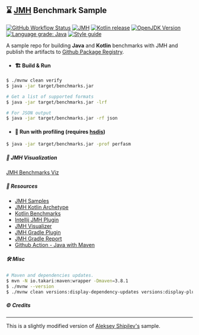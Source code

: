 ## :hourglass: [JMH][jmh_url] Benchmark Sample

[![GitHub Workflow Status][shieldio_img]][gha_url]
[![JMH][jmh_img]][jmh_url]
[![Kotlin release][kt_img]][kt_url]
[![OpenJDK Version][java_img]][java_url]
[![Language grade: Java][lgtm_img]][lgtm_url]
[![Style guide][sty_img]][sty_url]

A sample repo for building **Java** and **Kotlin** benchmarks with JMH and publish the artifacts
to [Github Package Registry][github-packages].

- #### :building_construction: Build & Run

```bash
$ ./mvnw clean verify 
$ java -jar target/benchmarks.jar

# Get a list of supported formats
$ java -jar target/benchmarks.jar -lrf

# For JSON output
$ java -jar target/benchmarks.jar -rf json
```


- #### :running: Run with profiling (requires [hsdis][hsdis])

```bash
$ java -jar target/benchmarks.jar -prof perfasm
```

##### :art: JMH Visualization

 [JMH Benchmarks Viz](https://suresh.dev/jmh-bench-sample/?source=jmh-result.json)

##### :bookmark: Resources

- [JMH Samples](https://github.com/openjdk/jmh/tree/master/jmh-samples/src/main/java/org/openjdk/jmh/samples)
- [JMH Kotlin Archetype](https://github.com/openjdk/jmh/tree/master/jmh-archetypes/jmh-kotlin-benchmark-archetype)
- [Kotlin Benchmarks](https://github.com/Kotlin/kotlin-benchmarks)
- [Intellij JMH Plugin](https://plugins.jetbrains.com/intellij-platform-explorer/7529)
- [JMH Visualizer](https://github.com/jzillmann/jmh-visualizer)
- [JMH Gradle Plugin](https://github.com/melix/jmh-gradle-plugin)
- [JMH Gradle Report](https://github.com/jzillmann/gradle-jmh-report)
- [Github Action - Java with Maven](https://docs.github.com/en/actions/guides/building-and-testing-java-with-maven)

##### :hammer_and_wrench: Misc

```bash
# Maven and dependencies updates.
$ mvn -N io.takari:maven:wrapper -Dmaven=3.8.1
$ ./mvnw --version
$ ./mvnw clean versions:display-dependency-updates versions:display-plugin-updates versions:display-property-updates
```

##### :copyright: Credits

---

This is a slightly modified version of [Aleksey Shipilev's](https://github.com/shipilev) sample.


[github-packages]: https://github.com/sureshg/jmh-bench-sample/packages
[jmh-archetypes]: https://github.com/openjdk/jmh/tree/master/jmh-archetypes

[kt_url]: https://github.com/JetBrains/kotlin/releases/latest
[kt_img]: https://img.shields.io/github/release/JetBrains/kotlin.svg?include_prereleases&label=Kotlin&logo=kotlin&style=for-the-badge

[jmh_url]: https://github.com/openjdk/jmh#java-microbenchmark-harness-jmh
[jmh_img]: https://img.shields.io/maven-central/v/org.openjdk.jmh/jmh-core?color=magenta&label=Jmh-Core&logo=apache%20maven&logoColor=magenta&style=for-the-badge

[java_url]: https://jdk.java.net/
[java_img]: https://img.shields.io/badge/OpenJDK-jdk--17-red?logo=java&style=for-the-badge&logoColor=red

[gha_url]: https://github.com/sureshg/jmh-bench-sample/actions/workflows/build.yml
[gha_img]: https://github.com/sureshg/jmh-bench-sample/actions/workflows/build.yml/badge.svg?branch=main
[shieldio_img]: https://img.shields.io/github/workflow/status/sureshg/jmh-bench-sample/JMH%20CI/main?color=green&label=JMH%20CI%20Build&logo=Github-Actions&logoColor=green&style=for-the-badge

[sty_url]: https://kotlinlang.org/docs/reference/coding-conventions.html
[sty_img]: https://img.shields.io/badge/style-Kotlin--Official-40c4ff.svg?style=for-the-badge&logo=kotlin&logoColor=40c4ff

[lgtm_url]: https://lgtm.com/projects/g/sureshg/jmh-bench-sample/context:java
[lgtm_img]: https://img.shields.io/lgtm/grade/java/github/sureshg/jmh-bench-sample.svg?logo=lgtm&style=for-the-badge

[hsdis]: https://github.com/AdoptOpenJDK/jitwatch/wiki/Building-hsdis